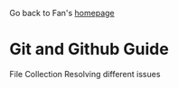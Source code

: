 Go back to Fan's [homepage](http://fanwangecon.github.io/CodeDynaAsset/)

# Git and Github Guide

File Collection Resolving different issues
